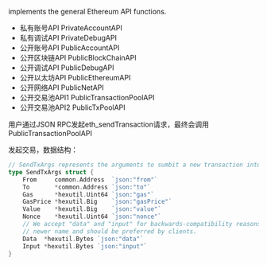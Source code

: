 implements the general Ethereum API functions.

* 私有账号API PrivateAccountAPI
* 私有调试API PrivateDebugAPI
* 公开账号API PublicAccountAPI
* 公开区块链API PublicBlockChainAPI
* 公开调试API PublicDebugAPI
* 公开以太坊API PublicEthereumAPI
* 公开网络API PublicNetAPI
* 公开交易池API1 PublicTransactionPoolAPI
* 公开交易池API2 PublicTxPoolAPI

用户通过JSON RPC发起eth\_sendTransaction请求，最终会调用PublicTransactionPoolAPI

发起交易，数据结构：

```go
// SendTxArgs represents the arguments to sumbit a new transaction into the transaction pool.
type SendTxArgs struct {
    From     common.Address  `json:"from"`
    To       *common.Address `json:"to"`
    Gas      *hexutil.Uint64 `json:"gas"`
    GasPrice *hexutil.Big    `json:"gasPrice"`
    Value    *hexutil.Big    `json:"value"`
    Nonce    *hexutil.Uint64 `json:"nonce"`
    // We accept "data" and "input" for backwards-compatibility reasons. "input" is the
    // newer name and should be preferred by clients.
    Data  *hexutil.Bytes `json:"data"`
    Input *hexutil.Bytes `json:"input"`
}
```



